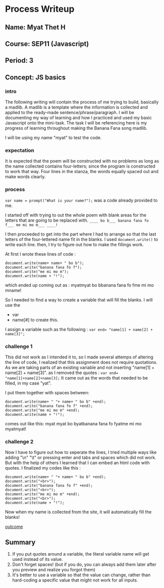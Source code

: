 # Process Writeup

## Name: Myat Thet H
## Course: SEP11 (Javascript)
## Period: 3
## Concept: JS basics

### intro

The following writing will contain the process of me trying to build, basically a madlib. A madlib is a template where the information is collected and applied to the ready-made sentence/phrase/paragraph. I will be documenting my way of learning and how I practiced and used my basic Javascript onto the mini-task. The task I will be referencing here is my progress of learning throughout making the Banana Fana song madlib.

I will be using my name "myat" to test the code.

### expectation

It is expected that the poem will be constructed with no problems as long as the name collected contains four-letters; since the program is constructed to work that way. Four lines in the stanza, the words equally spaced out and make words clearly.

### process

`var name = prompt("What is your name?");`
was a code already provided to me.

I started off with trying to out the whole poem with blank areas for the letters that are going to be replaced with. 
`____ bo b___ banana fana fo f___ me mi mo m___ ____!`

I then proceeded to get into the part where I had to arrange so that the last letters of the four-lettered name fit in the blanks. I used `document.write()` to write each line. then, I try to figure out how to make the fillings work.

At first I wrote these lines of code :

```
document.write(name+ name+ " bo b");
document.write("banana fana fo f");
document.write("me mi mo m");
document.write(name + "!");
```

which ended up coming out as :
myatmyat bo bbanana fana fo fme mi mo mname!

So I needed to find a way to create a variable that will fill the blanks. I will use the 
* var 
* name[#]
to create this.

I assign a variable such as the following :
`var end= "name[1] + name[2] + name[3]";`

### challenge 1

This did not work as I intended it to, so I made several attemps of altering the line of code, I realized that this assignment does not require quotations. As we are taking parts of an existing variable and not inserting "name[1] + name[2] + name[3]". as I removed the quotes :
`var end= "name[1]+name[2]+name[3];`
It came out as the words that needed to be filled, in my case "yat".

I put them together with spaces between:
```
document.write(name+ " "+ name+ " bo b" +end);
document.write("banana fana fo f" +end);
document.write("me mi mo m" +end);
document.write(name + "!");
```
comes out like this: 
myat myat bo byatbanana fana fo fyatme mi mo myatmyat!

### challenge 2
Now I have to figure out how to seperate the lines, I tried multiple ways like adding "\n" "\t" or pressing enter and tabs and spaces which did not work. But with the help of others I learned that I can embed an html code with quotes. I finalized my codes like this :
```
document.write(name+ " "+ name+ " bo b" +end);
document.write("<br>");
document.write("banana fana fo f" +end);
document.write("<br>");
document.write("me mi mo m" +end);
document.write("<br>");
document.write(name + "!");
```

Now when my name is collected from the site, it will automatically fill the blanks!

[outcome](https://jsbin.com/kabuwurole/1/edit?js,console,output)

## Summary

1. If you put quotes around a variable, the literal variable name will get used instead of its value.
2. Don't forget spaces! (but if you do, you can always add them later after you preview and realize you forgot them)
3. It's better to use a variable so that the value can change, rather than hard-coding a specific value that might not work for all inputs.
